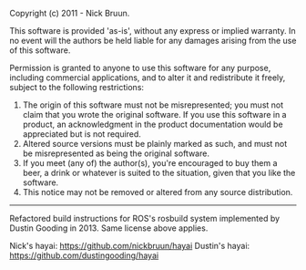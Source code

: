 Copyright (c) 2011 - Nick Bruun.

This software is provided 'as-is', without any express or implied
warranty. In no event will the authors be held liable for any damages
arising from the use of this software.

Permission is granted to anyone to use this software for any purpose,
including commercial applications, and to alter it and redistribute it
freely, subject to the following restrictions:

1.  The origin of this software must not be misrepresented; you must not
    claim that you wrote the original software. If you use this software
    in a product, an acknowledgment in the product documentation would be
    appreciated but is not required.
2.  Altered source versions must be plainly marked as such, and must not be
    misrepresented as being the original software.
3.  If you meet (any of) the author(s), you're encouraged to buy them a beer,
    a drink or whatever is suited to the situation, given that you like the
    software.
4.  This notice may not be removed or altered from any source
    distribution.

---

Refactored build instructions for ROS's rosbuild system implemented by Dustin Gooding in 2013.
Same license above applies.

Nick's hayai:   https://github.com/nickbruun/hayai
Dustin's hayai: https://github.com/dustingooding/hayai
